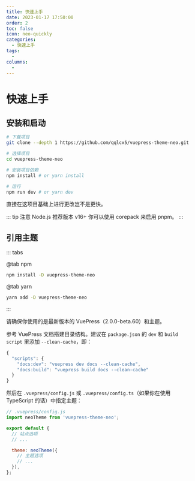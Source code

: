 ```yaml
---
title: 快速上手
date: 2023-01-17 17:50:00
order: 2
toc: false
icon: neo-quickly
categories:
  - 快速上手
tags:
  -
columns:
  -
---
```


# 快速上手

## 安装和启动

```bash
# 下载项目
git clone --depth 1 https://github.com/qqlcx5/vuepress-theme-neo.git

# 选择项目
cd vuepress-theme-neo

# 安装项目依赖
npm install # or yarn install

# 运行
npm run dev # or yarn dev
```

直接在这项目基础上进行更改岂不是更快。

::: tip 注意
Node.js 推荐版本 v16+ 你可以使用 corepack 来启用 pnpm。
:::

## 引用主题

::: tabs

@tab npm

```sh
npm install -D vuepress-theme-neo
```

@tab yarn

```sh
yarn add -D vuepress-theme-neo
```

:::

请确保你使用的是最新版本的 VuePress（2.0.0-beta.60）和主题。

参考 VuePress 文档搭建目录结构。建议在 `package.json` 的 `dev` 和 `build script` 里添加 `--clean-cache`，即：

```js
{
  "scripts": {
    "docs:dev": "vuepress dev docs --clean-cache",
    "docs:build": "vuepress build docs --clean-cache"
  }
}
```

然后在 `.vuepress/config.js` 或 `.vuepress/config.ts`（如果你在使用 TypeScript 的话）中指定主题：

```js
// .vuepress/config.js
import neoTheme from 'vuepress-theme-neo';

export default {
  // 站点选项
  // ...

  theme: neoTheme({
    // 主题选项
    // ...
  }),
};
```
